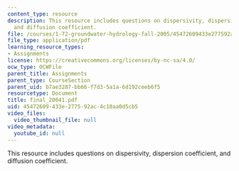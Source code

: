 ```yaml
---
content_type: resource
description: This resource includes questions on dispersivity, dispersion coefficient,
  and diffusion coefficient.
file: /courses/1-72-groundwater-hydrology-fall-2005/45472609433e277592ac4c10aa0d5cb5_final_20041.pdf
file_type: application/pdf
learning_resource_types:
- Assignments
license: https://creativecommons.org/licenses/by-nc-sa/4.0/
ocw_type: OCWFile
parent_title: Assignments
parent_type: CourseSection
parent_uid: b7ae3287-bb66-f7d3-5a1a-6d192ceeb6f5
resourcetype: Document
title: final_20041.pdf
uid: 45472609-433e-2775-92ac-4c10aa0d5cb5
video_files:
  video_thumbnail_file: null
video_metadata:
  youtube_id: null
---
```

This resource includes questions on dispersivity, dispersion coefficient, and diffusion coefficient.